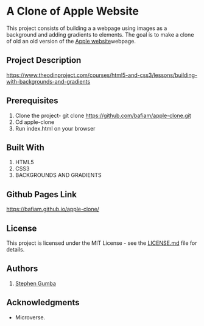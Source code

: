 # A Clone of Apple Website

This project consists of building a a webpage using images as a background and adding gradients to elements. The goal is to make a clone of old an old version of the [Apple website](https://web.archive.org/web/20140301004610/http://www.apple.com/)webpage.

## Project Description

<https://www.theodinproject.com/courses/html5-and-css3/lessons/building-with-backgrounds-and-gradients>

## Prerequisites

1. Clone the project- git clone <https://github.com/bafiam/apple-clone.git>
2. Cd apple-clone
3. Run index.html on your browser

## Built With

1. HTML5
2. CSS3
3. BACKGROUNDS AND GRADIENTS

## Github Pages Link

<https://bafiam.github.io/apple-clone/>

## License

This project is licensed under the MIT License - see the [LICENSE.md](LICENSE.md) file for details.

## Authors

1. [Stephen Gumba](https://github.com/bafiam)

## Acknowledgments

* Microverse.
